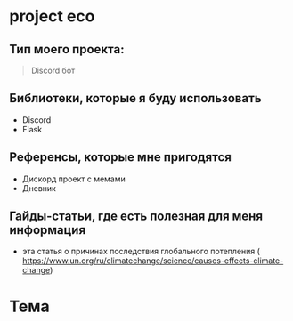 # project eco

## Тип моего проекта:
> Discord бот

## Библиотеки, которые я буду использовать
- Discord
- Flask

## Референсы, которые мне пригодятся
- Дискорд проект с мемами
- Дневник

## Гайды-статьи, где есть полезная для меня информация
-  эта статья о причинах последствия глобального потепления ( https://www.un.org/ru/climatechange/science/causes-effects-climate-change)

# Тема
